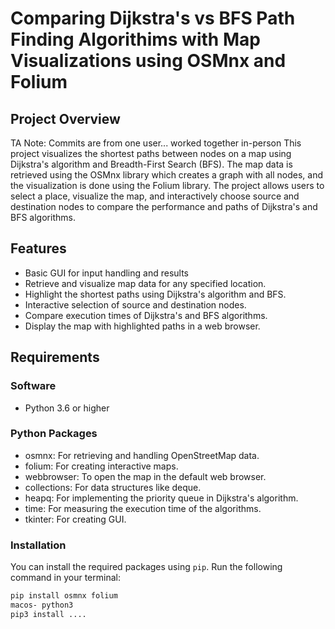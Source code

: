 # Comparing Dijkstra's vs BFS Path Finding Algorithims with Map Visualizations using OSMnx and Folium

## Project Overview
TA Note: Commits are from one user... worked together in-person
This project visualizes the shortest paths between nodes on a map using Dijkstra's algorithm and Breadth-First Search (BFS). 
The map data is retrieved using the OSMnx library which creates a graph with all nodes, and the visualization is done using the Folium library. 
The project allows users to select a place, visualize the map, and interactively choose source and destination nodes to compare the performance 
and paths of Dijkstra's and BFS algorithms.

## Features
- Basic GUI for input handling and results
- Retrieve and visualize map data for any specified location.
- Highlight the shortest paths using Dijkstra's algorithm and BFS.
- Interactive selection of source and destination nodes.
- Compare execution times of Dijkstra's and BFS algorithms.
- Display the map with highlighted paths in a web browser.

## Requirements

### Software

- Python 3.6 or higher

### Python Packages

- osmnx: For retrieving and handling OpenStreetMap data.
- folium: For creating interactive maps.
- webbrowser: To open the map in the default web browser.
- collections: For data structures like deque.
- heapq: For implementing the priority queue in Dijkstra's algorithm.
- time: For measuring the execution time of the algorithms.
- tkinter: For creating GUI.

### Installation

You can install the required packages using `pip`. Run the following command in your terminal:

```bash
pip install osmnx folium
macos- python3
pip3 install ....
